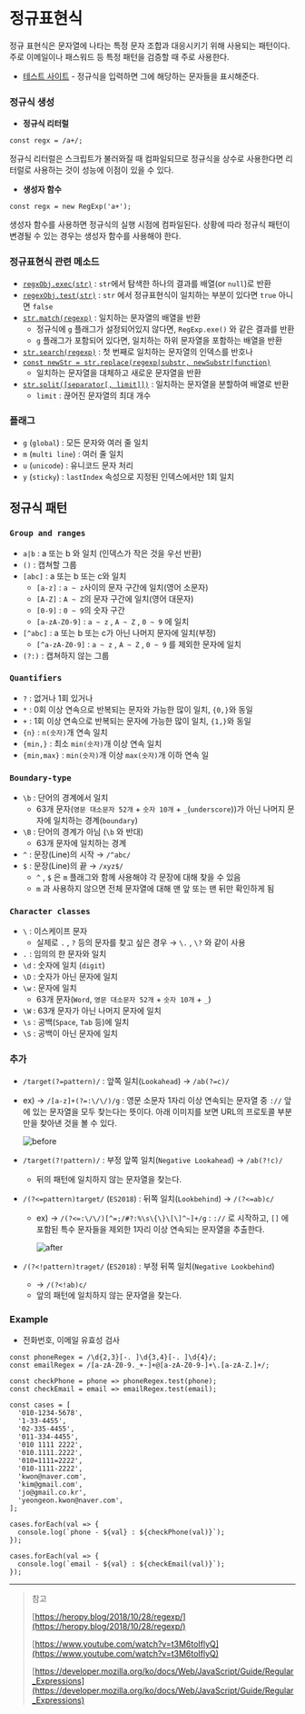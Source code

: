 # 정규표현식

정규 표현식은 문자열에 나타는 특정 문자 조합과 대응시키기 위해 사용되는 패턴이다. 주로 이메일이나 패스워드 등 특정 패턴을 검증할 때 주로 사용한다.

- [테스트 사이트](https://regexr.com/) - 정규식을 입력하면 그에 해당하는 문자들을 표시해준다.

### 정규식 생성

- **정규식 리터럴**

```tsx
const regx = /a+/;
```

정규식 리터럴은 스크립트가 불러와질 때 컴파일되므로 정규식을 상수로 사용한다면 리터럴로 사용하는 것이 성능에 이점이 있을 수 있다.

- **생성자 함수**

```tsx
const regx = new RegExp('a+');
```

생성자 함수를 사용하면 정규식의 실행 시점에 컴파일된다. 상황에 따라 정규식 패턴이 변경될 수 있는 경우는 생성자 함수를 사용해야 한다.

### 정규표현식 관련 메소드

- [`regxObj.exec(str)`](https://developer.mozilla.org/ko/docs/Web/JavaScript/Reference/Global_Objects/RegExp/exec) : `str`에서 탐색한 하나의 결과를 배열(or `null`)로 반환
- [`regexObj.test(str)`](https://developer.mozilla.org/ko/docs/Web/JavaScript/Reference/Global_Objects/RegExp/test) : `str` 에서 정규표현식이 일치하는 부분이 있다면 `true` 아니면 `false`
- [`str.match(regexp)`](https://developer.mozilla.org/ko/docs/Web/JavaScript/Reference/Global_Objects/String/match) : 일치하는 문자열의 배열을 반환
  - 정규식에 `g` 플래그가 설정되어있지 않다면, `RegExp.exe()` 와 같은 결과를 반환
  - `g` 플래그가 포함되어 있다면, 일치하는 하위 문자열을 포함하는 배열을 반환
- [`str.search(regexp)`](https://developer.mozilla.org/ko/docs/Web/JavaScript/Reference/Global_Objects/String/search) : 첫 번째로 일치하는 문자열의 인덱스를 반호나
- [`const newStr = str.replace(regexp|substr, newSubstr|function)`](https://developer.mozilla.org/ko/docs/Web/JavaScript/Reference/Global_Objects/String/replace)
  - 일치하는 문자열을 대체하고 새로운 문자열을 반환
- [`str.split([separator[, limit]])`](https://developer.mozilla.org/ko/docs/Web/JavaScript/Reference/Global_Objects/String/split) : 일치하는 문자열을 분할하여 배열로 반환
  - `limit` : 끊어진 문자열의 최대 개수

### 플래그

- `g` (`global`) : 모든 문자와 여러 줄 일치
- `m` (`multi line`) : 여러 줄 일치
- `u` (`unicode`) : 유니코드 문자 처리
- `y` (`sticky`) : `lastIndex` 속성으로 지정된 인덱스에서만 1회 일치

## 정규식 패턴

### `Group and ranges`

- `a|b` : a 또는 b 와 일치 (인덱스가 작은 것을 우선 반환)
- `()` : 캡쳐할 그룹
- `[abc]` : a 또는 b 또는 c와 일치
  - `[a-z]` : `a ~ z`사이의 문자 구간에 일치(영어 소문자)
  - `[A-Z]` : `A ~ Z`의 문자 구간에 일치(영어 대문자)
  - `[0-9]` : `0 ~ 9`의 숫자 구간
  - `[a-zA-Z0-9]` : `a ~ z` , `A ~ Z` , `0 ~ 9` 에 일치
- `[^abc]` : a 또는 b 또는 c가 아닌 나머지 문자에 일치(부정)
  - `[^a-zA-Z0-9]` : `a ~ z` , `A ~ Z` , `0 ~ 9` 를 제외한 문자에 일치
- `(?:)` : 캡쳐하지 않는 그룹

### `Quantifiers`

- `?` : 없거나 1회 있거나
- `*` : 0회 이상 연속으로 반복되는 문자와 가능한 많이 일치, `{0,}`와 동일
- `+` : 1회 이상 연속으로 반복되는 문자에 가능한 많이 일치, `{1,}`와 동일
- `{n}` : `n(숫자)`개 연속 일치
- `{min,}` : 최소 `min(숫자)`개 이상 연속 일치
- `{min,max}` : `min(숫자)`개 이상 `max(숫자)`개 이하 연속 일

### `Boundary-type`

- `\b` : 단어의 경계에서 일치
  - 63개 문자(`영문 대소문자 52개` + `숫자 10개` + `_`(`underscore`))가 아닌 나머지 문자에 일치하는 경계(`boundary`)
- `\B` : 단어의 경계가 아님 (`\b` 와 반대)
  - 63개 문자에 일치하는 경계
- `^` : 문장(Line)의 시작 → `/^abc/`
- `$` : 문장(Line)의 끝 → `/xyz$/`
  - `^` , `$` 은 `m` 플래그와 함께 사용해야 각 문장에 대해 찾을 수 있음
  - `m` 과 사용하지 않으면 전체 문자열에 대해 맨 앞 또는 맨 뒤만 확인하게 됨

### `Character classes`

- `\` : 이스케이프 문자
  - 실제로 `.` , `?` 등의 문자를 찾고 싶은 경우 → `\.` , `\?` 와 같이 사용
- `.` : 임의의 한 문자와 일치
- `\d` : 숫자에 일치 (`digit`)
- `\D` : 숫자가 아닌 문자에 일치
- `\w` : 문자에 일치
  - 63개 문자(`Word`, `영문 대소문자 52개` + `숫자 10개` + `_`)
- `\W` : 63개 문자가 아닌 나머지 문자에 일치
- `\s` : 공백(`Space`, `Tab` 등)에 일치
- `\S` : 공백이 아닌 문자에 일치

### 추가

- `/target(?=pattern)/` : 앞쪽 일치(`Lookahead`) → `/ab(?=c)/`
- ex) → `/[a-z]+(?=:\/\/)/g` : 영문 소문자 1자리 이상 연속되는 문자열 중 `://` 앞에 있는 문자열을 모두 찾는다는 뜻이다. 아래 이미지를 보면 URL의 프로토콜 부분만을 찾아낸 것을 볼 수 있다.

  ![before](https://user-images.githubusercontent.com/49153756/113473106-7f857e80-94a2-11eb-940b-b71b5b69600f.png)

- `/target(?!pattern)/` : 부정 앞쪽 일치(`Negative Lookahead`) → `/ab(?!c)/`

  - 뒤의 패턴에 일치하지 않는 문자열을 찾는다.

- `/(?<=pattern)target/` (`ES2018`) : 뒤쪽 일치(`Lookbehind`) → `/(?<=ab)c/`

  - ex) → `/(?<=:\/\/)[^=;/#?:%\s\{\}\[\]^~]+/g` : `://` 로 시작하고, `[]` 에 포함된 특수 문자들을 제외한 1자리 이상 연속되는 문자열을 추출한다.

    ![after](https://user-images.githubusercontent.com/49153756/113473105-7dbbbb00-94a2-11eb-8e9c-8d03df713f3b.png)

- `/(?<!pattern)traget/` (`ES2018`) : 부정 뒤쪽 일치(`Negative Lookbehind`)
  - → `/(?<!ab)c/`
  - 앞의 패턴에 일치하지 않는 문자열을 찾는다.

### Example

- 전화번호, 이메일 유효성 검사

```tsx
const phoneRegex = /\d{2,3}[-. ]\d{3,4}[-. ]\d{4}/;
const emailRegex = /[a-zA-Z0-9._+-]+@[a-zA-Z0-9-]+\.[a-zA-Z.]+/;

const checkPhone = phone => phoneRegex.test(phone);
const checkEmail = email => emailRegex.test(email);

const cases = [
  '010-1234-5678',
  '1-33-4455',
  '02-335-4455',
  '011-334-4455',
  '010 1111 2222',
  '010.1111.2222',
  '010=1111=2222',
  '010-1111-2222',
  'kwon@naver.com',
  'kim@gmail.com',
  'jo@gmail.co.kr',
  'yeongeon.kwon@naver.com',
];

cases.forEach(val => {
  console.log(`phone - ${val} : ${checkPhone(val)}`);
});

cases.forEach(val => {
  console.log(`email - ${val} : ${checkEmail(val)}`);
});
```

---

> 참고
>
> [https://heropy.blog/2018/10/28/regexp/](https://heropy.blog/2018/10/28/regexp/)
>
> [https://www.youtube.com/watch?v=t3M6toIflyQ](https://www.youtube.com/watch?v=t3M6toIflyQ)
>
> [https://developer.mozilla.org/ko/docs/Web/JavaScript/Guide/Regular_Expressions](https://developer.mozilla.org/ko/docs/Web/JavaScript/Guide/Regular_Expressions)
